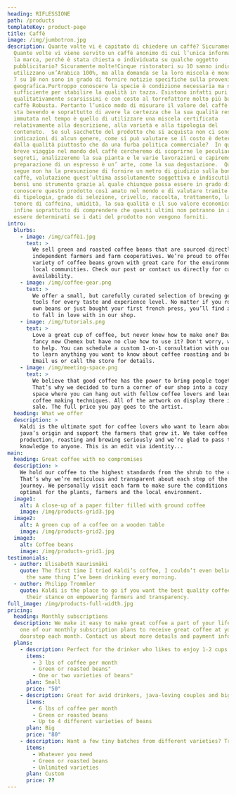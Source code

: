 ```yaml
---
heading: RIFLESSIONE
path: /products
templateKey: product-page
title: Caffè
image: /img/jumbotron.jpg
description: Quante volte vi è capitato di chiedere un caffè? Sicuramente molte.
  Quante volte vi viene servito un caffè anonimo di cui l’unica informazione è
  la marca, perché è stata chiesta o individuata su qualche oggetto
  pubblicitario? Sicuramente molte!Cinque ristoratori su 10 sanno indicare se
  utilizzano un’Arabica 100%, ma alla domanda se la loro miscela è monoorigine,
  7 su 10 non sono in grado di fornire notizie specifiche sulla provenienza
  geografica.Purtroppo conoscere la specie è condizione necessaria ma non
  sufficiente per stabilire la qualità in tazza. Esistono infatti puri Arabici
  qualitativamente scarsissimi e con costo al torrefattore molto più basso di un
  caffè Robusta. Pertanto l’unico modo di misurare il valore del caffè che si
  sta bevendo e soprattutto di avere la certezza che la sua qualità resti
  immutata nel tempo è quello di utilizzare una miscela certificata
  relativamente alla descrizione, alla varietà e alla tipologia del
  contenuto.  Se sul sacchetto del prodotto che si acquista non ci sono
  indicazioni di alcun genere, come si può valutare se il costo è determinato
  dalla qualità piuttosto che da una furba politica commerciale?  In questo
  breve viaggio nel mondo del caffè cercheremo di scoprirne le peculiarità e i
  segreti, analizzeremo la sua pianta e le varie lavorazioni e capiremo che la
  preparazione di un espresso è un’ arte, come la sua degustazione.  Quanto
  segue non ha la presunzione di fornire un metro di giudizio sulla bontà di un
  caffè, valutazione quest’ultima assolutamente soggettiva e indiscutibile,
  bensì uno strumento grazie al quale chiunque possa essere in grado di
  conoscere questo prodotto così amato nel mondo e di valutare tramite analisi
  di tipologia, grado di selezione, crivello, raccolta, trattamento, lavaggio,
  tenore di caffeina, umidità, la sua qualità e il suo valore economico; E
  infine soprattutto di comprendere che questi ultimi non potranno in alcun modo
  essere determinati se i dati del prodotto non vengono forniti.
intro:
  blurbs:
    - image: /img/caffè1.jpg
      text: >
        We sell green and roasted coffee beans that are sourced directly from
        independent farmers and farm cooperatives. We’re proud to offer a
        variety of coffee beans grown with great care for the environment and
        local communities. Check our post or contact us directly for current
        availability.
    - image: /img/coffee-gear.png
      text: >
        We offer a small, but carefully curated selection of brewing gear and
        tools for every taste and experience level. No matter if you roast your
        own beans or just bought your first french press, you’ll find a gadget
        to fall in love with in our shop.
    - image: /img/tutorials.png
      text: >
        Love a great cup of coffee, but never knew how to make one? Bought a
        fancy new Chemex but have no clue how to use it? Don't worry, we’re here
        to help. You can schedule a custom 1-on-1 consultation with our baristas
        to learn anything you want to know about coffee roasting and brewing.
        Email us or call the store for details.
    - image: /img/meeting-space.png
      text: >
        We believe that good coffee has the power to bring people together.
        That’s why we decided to turn a corner of our shop into a cozy meeting
        space where you can hang out with fellow coffee lovers and learn about
        coffee making techniques. All of the artwork on display there is for
        sale. The full price you pay goes to the artist.
  heading: What we offer
  description: >
    Kaldi is the ultimate spot for coffee lovers who want to learn about their
    java’s origin and support the farmers that grew it. We take coffee
    production, roasting and brewing seriously and we’re glad to pass that
    knowledge to anyone. This is an edit via identity...
main:
  heading: Great coffee with no compromises
  description: >
    We hold our coffee to the highest standards from the shrub to the cup.
    That’s why we’re meticulous and transparent about each step of the coffee’s
    journey. We personally visit each farm to make sure the conditions are
    optimal for the plants, farmers and the local environment.
  image1:
    alt: A close-up of a paper filter filled with ground coffee
    image: /img/products-grid3.jpg
  image2:
    alt: A green cup of a coffee on a wooden table
    image: /img/products-grid2.jpg
  image3:
    alt: Coffee beans
    image: /img/products-grid1.jpg
testimonials:
  - author: Elisabeth Kaurismäki
    quote: The first time I tried Kaldi’s coffee, I couldn’t even believe that was
      the same thing I’ve been drinking every morning.
  - author: Philipp Trommler
    quote: Kaldi is the place to go if you want the best quality coffee. I love
      their stance on empowering farmers and transparency.
full_image: /img/products-full-width.jpg
pricing:
  heading: Monthly subscriptions
  description: We make it easy to make great coffee a part of your life. Choose
    one of our monthly subscription plans to receive great coffee at your
    doorstep each month. Contact us about more details and payment info.
  plans:
    - description: Perfect for the drinker who likes to enjoy 1-2 cups per day.
      items:
        - 3 lbs of coffee per month
        - Green or roasted beans"
        - One or two varieties of beans"
      plan: Small
      price: "50"
    - description: Great for avid drinkers, java-loving couples and bigger crowds
      items:
        - 6 lbs of coffee per month
        - Green or roasted beans
        - Up to 4 different varieties of beans
      plan: Big
      price: "80"
    - description: Want a few tiny batches from different varieties? Try our custom plan
      items:
        - Whatever you need
        - Green or roasted beans
        - Unlimited varieties
      plan: Custom
      price: ??
---
```

